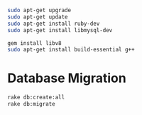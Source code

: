 ```sh
sudo apt-get upgrade
sudo apt-get update
sudo apt-get install ruby-dev
sudo apt-get install libmysql-dev

gem install libv8
sudo apt-get install build-essential g++
```

# Database Migration

```sh
rake db:create:all
rake db:migrate
```
